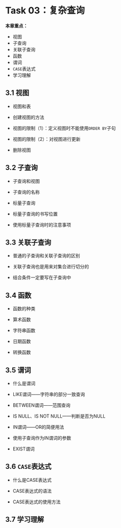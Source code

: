 # Task 03：复杂查询
**本章重点：**
- 视图
- 子查询
- 关联子查询
- 函数
- 谓词
- `CASE`表达式
- 学习理解

## 3.1 视图

- 视图和表

- 创建视图的方法

- 视图的限制（1）：定义视图时不能使用`ORDER BY`子句

- 视图的限制（2）：对视图进行更新

- 删除视图

## 3.2 子查询

- 子查询和视图

- 子查询的名称

- 标量子查询

- 标量子查询的书写位置

- 使用标量子查询时的注意事项

## 3.3 关联子查询

- 普通的子查询和关联子查询的区别

- 关联子查询也是用来对集合进行切分的

- 结合条件一定要写在子查询中

## 3.4 函数

- 函数的种类

- 算术函数

- 字符串函数

- 日期函数

- 转换函数

## 3.5 谓词

- 什么是谓词

- LIKE谓词——字符串的部分一致查询

- BETWEEN谓词——范围查询

- IS NULL、IS NOT NULL——判断是否为NULL

- IN谓词——OR的简便用法

- 使用子查询作为IN谓词的参数

- EXIST谓词

## 3.6 `CASE`表达式

- 什么是CASE表达式

- CASE表达式的语法

- CASE表达式的使用方法

## 3.7 学习理解

